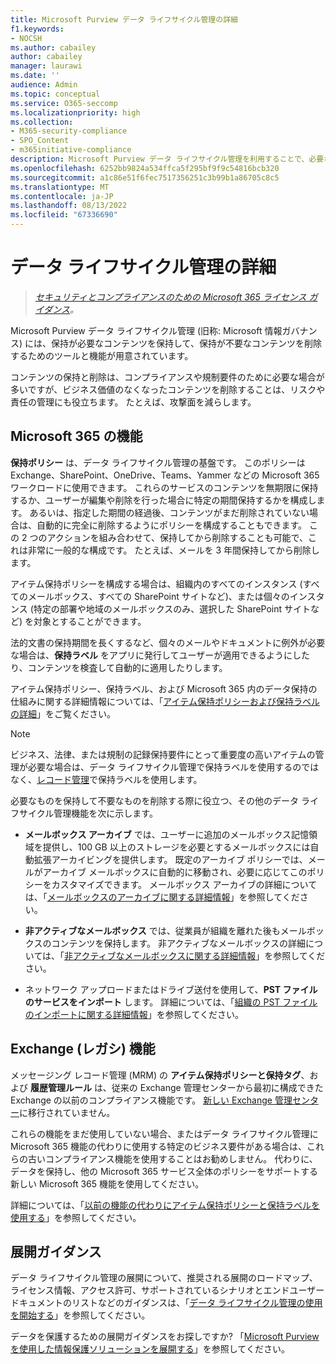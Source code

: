 ```yaml
---
title: Microsoft Purview データ ライフサイクル管理の詳細
f1.keywords:
- NOCSH
ms.author: cabailey
author: cabailey
manager: laurawi
ms.date: ''
audience: Admin
ms.topic: conceptual
ms.service: O365-seccomp
ms.localizationpriority: high
ms.collection:
- M365-security-compliance
- SPO_Content
- m365initiative-compliance
description: Microsoft Purview データ ライフサイクル管理を利用することで、必要なものを保持して、不要なものを削除する方法について説明します。
ms.openlocfilehash: 6252bb9824a534ffca5f295bf9f9c54816bcb320
ms.sourcegitcommit: a1c86e51f6fec7517356251c3b99b1a86705c8c5
ms.translationtype: MT
ms.contentlocale: ja-JP
ms.lasthandoff: 08/13/2022
ms.locfileid: "67336690"
---
```

# <a name="learn-about-data-lifecycle-management"></a>データ ライフサイクル管理の詳細

>*[セキュリティとコンプライアンスのための Microsoft 365 ライセンス ガイダンス](/office365/servicedescriptions/microsoft-365-service-descriptions/microsoft-365-tenantlevel-services-licensing-guidance/microsoft-365-security-compliance-licensing-guidance)。*

Microsoft Purview データ ライフサイクル管理 (旧称: Microsoft 情報ガバナンス) には、保持が必要なコンテンツを保持して、保持が不要なコンテンツを削除するためのツールと機能が用意されています。 

コンテンツの保持と削除は、コンプライアンスや規制要件のために必要な場合が多いですが、ビジネス価値のなくなったコンテンツを削除することは、リスクや責任の管理にも役立ちます。 たとえば、攻撃面を減らします。

## <a name="microsoft-365-features"></a>Microsoft 365 の機能

**保持ポリシー** は、データ ライフサイクル管理の基盤です。 このポリシーは Exchange、SharePoint、OneDrive、Teams、Yammer などの Microsoft 365 ワークロードに使用できます。 これらのサービスのコンテンツを無期限に保持するか、ユーザーが編集や削除を行った場合に特定の期間保持するかを構成します。 あるいは、指定した期間の経過後、コンテンツがまだ削除されていない場合は、自動的に完全に削除するようにポリシーを構成することもできます。 この 2 つのアクションを組み合わせて、保持してから削除することも可能で、これは非常に一般的な構成です。 たとえば、メールを 3 年間保持してから削除します。

アイテム保持ポリシーを構成する場合は、組織内のすべてのインスタンス (すべてのメールボックス、すべての SharePoint サイトなど)、または個々のインスタンス (特定の部署や地域のメールボックスのみ、選択した SharePoint サイトなど) を対象とすることができます。

法的文書の保持期間を長くするなど、個々のメールやドキュメントに例外が必要な場合は、**保持ラベル** をアプリに発行してユーザーが適用できるようにしたり、コンテンツを検査して自動的に適用したりします。

アイテム保持ポリシー、保持ラベル、および Microsoft 365 内のデータ保持の仕組みに関する詳細情報については、「[アイテム保持ポリシーおよび保持ラベルの詳細](retention.md)」をご覧ください。 

> [!NOTE]
> ビジネス、法律、または規制の記録保持要件にとって重要度の高いアイテムの管理が必要な場合は、データ ライフサイクル管理で保持ラベルを使用するのではなく、[レコード管理](records-management.md)で保持ラベルを使用します。

必要なものを保持して不要なものを削除する際に役立つ、その他のデータ ライフサイクル管理機能を次に示します。

- **メールボックス アーカイブ** では、ユーザーに追加のメールボックス記憶領域を提供し、100 GB 以上のストレージを必要とするメールボックスには自動拡張アーカイビングを提供します。 既定のアーカイブ ポリシーでは、メールがアーカイブ メールボックスに自動的に移動され、必要に応じてこのポリシーをカスタマイズできます。 メールボックス アーカイブの詳細については、「[メールボックスのアーカイブに関する詳細情報](archive-mailboxes.md)」を参照してください。
    
- **非アクティブなメールボックス** では、従業員が組織を離れた後もメールボックスのコンテンツを保持します。 非アクティブなメールボックスの詳細については、「[非アクティブなメールボックスに関する詳細情報](inactive-mailboxes-in-office-365.md)」を参照してください。

- ネットワーク アップロードまたはドライブ送付を使用して、**PST ファイルのサービスをインポート** します。 詳細については、「[組織の PST ファイルのインポートに関する詳細情報](importing-pst-files-to-office-365.md)」を参照してください。

## <a name="exchange-legacy-features"></a>Exchange (レガシ) 機能

メッセージング レコード管理 (MRM) の **アイテム保持ポリシーと保持タグ**、および **履歴管理ルール** は、従来の Exchange 管理センターから最初に構成できた Exchange の以前のコンプライアンス機能です。 [新しい Exchange 管理センター](/exchange/features-in-new-eac)に移行されていません。

これらの機能をまだ使用していない場合、またはデータ ライフサイクル管理に Microsoft 365 機能の代わりに使用する特定のビジネス要件がある場合は、これらの古いコンプライアンス機能を使用することはお勧めしません。 代わりに、データを保持し、他の Microsoft 365 サービス全体のポリシーをサポートする新しい Microsoft 365 機能を使用してください。

詳細については、「[以前の機能の代わりにアイテム保持ポリシーと保持ラベルを使用する](retention.md#use-retention-policies-and-retention-labels-instead-of-older-features)」を参照してください。


## <a name="deployment-guidance"></a>展開ガイダンス

データ ライフサイクル管理の展開について、推奨される展開のロードマップ、ライセンス情報、アクセス許可、サポートされているシナリオとエンドユーザー ドキュメントのリストなどのガイダンスは、「[データ ライフサイクル管理の使用を開始する](get-started-with-information-governance.md)」を参照してください。

データを保護するための展開ガイダンスをお探しですか? 「[Microsoft Purview を使用した情報保護ソリューションを展開する](information-protection-solution.md)」を参照してください。


